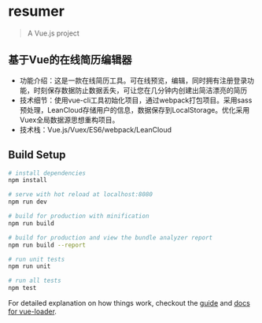# resumer

> A Vue.js project

## 基于Vue的在线简历编辑器 
- 功能介绍：这是一款在线简历工具。可在线预览，编辑，同时拥有注册登录功能，时刻保存数据防止数据丢失，可让您在几分钟内创建出简洁漂亮的简历
- 技术细节：使用vue-cli工具初始化项目，通过webpack打包项目。采用sass预处理，LeanCloud存储用户的信息，数据保存到LocalStorage。优化采用Vuex全局数据源思想重构项目。
- 技术栈：Vue.js/Vuex/ES6/webpack/LeanCloud

## Build Setup

``` bash
# install dependencies
npm install

# serve with hot reload at localhost:8080
npm run dev

# build for production with minification
npm run build

# build for production and view the bundle analyzer report
npm run build --report

# run unit tests
npm run unit

# run all tests
npm test
```

For detailed explanation on how things work, checkout the [guide](http://vuejs-templates.github.io/webpack/) and [docs for vue-loader](http://vuejs.github.io/vue-loader).
